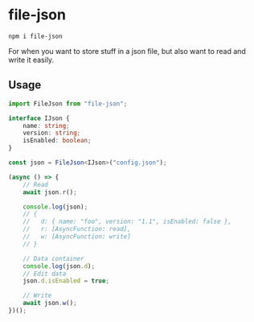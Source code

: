 # file-json

`npm i file-json`

For when you want to store stuff in a json file, but also want to read and write it easily.

## Usage

```typescript
import FileJson from "file-json";

interface IJson {
    name: string;
    version: string;
    isEnabled: boolean;
}

const json = FileJson<IJson>("config.json");

(async () => {
    // Read
    await json.r();

    console.log(json);
    // {
    //   d: { name: "foo", version: "1.1", isEnabled: false },
    //   r: [AsyncFunction: read],
    //   w: [AsyncFunction: write]
    // }

    // Data container
    console.log(json.d);
    // Edit data
    json.d.isEnabled = true;

    // Write
    await json.w();
})();

```